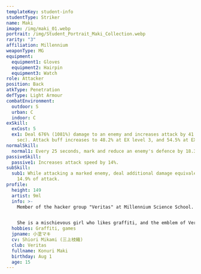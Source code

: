 ```yaml
---
templateKey: student-info
studentType: Striker
name: Maki
image: /img/maki_01.webp
portrait: /img/Student_Portrait_Maki_Collection.webp
rarity: "3"
affiliation: Millennium
weaponType: MG
equipment:
  equipment1: Gloves
  equipment2: Hairpin
  equipment3: Watch
role: Attacker
position: Back
atkType: Penetration
defType: Light Armour
combatEnvironment:
  outdoor: S
  urban: C
  indoor: C
exSkill:
  exCost: 5
  ex1: Deal 676% (1081%) damage to an enemy and increases attack by 41.9% (30
    sec). Attack buff increases to 48.2% at EX level 3, and 54.5% at EX level 5.
normalSkill:
  normal1: Every 25 seconds, mark and reduce an enemy's defence by 18.3% (15 sec).
passiveSkill:
  passive1: Increases attack speed by 14%.
subSkill:
  sub1: While attacking a marked enemy, deal additional damage equivalent to
    14.9% of attack.
profile:
  height: 149
  artist: 9ml
  info: >-
    Member of the hacker group "Veritas" at Millennium Science School. 


    She is a mischievous girl who likes graffiti, and the emblem of Veritas is her work. She is basically an optimistic, go-with-the-motions type of person, and often gets into trouble with other club members.
  hobbies: Graffiti, games
  jpname: 小塗マキ
  cv: Shiori Mikami (三上枝織)
  club: Veritas
  fullname: Konuri Maki
  birthday: Aug 1
  age: 15
---
```

